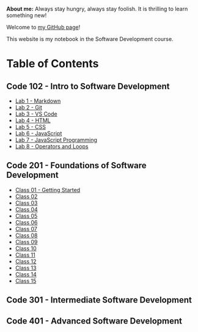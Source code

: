 **About me:** Always stay hungry, always stay foolish. It is thrilling to learn something new!

Welcome to [my GitHub page](https://github.com/phamthuhuong91)!

This website is my notebook in the Software Development course.

# Table of Contents

## Code 102 - Intro to Software Development
  - [Lab 1 - Markdown](https://phamthuhuong91.github.io/reading-notes/102/lab1)
  - [Lab 2 - Git](https://phamthuhuong91.github.io/reading-notes/102/lab2)
  - [Lab 3 - VS Code](https://phamthuhuong91.github.io/reading-notes/102/lab3)
  - [Lab 4 - HTML](https://phamthuhuong91.github.io/reading-notes/102/lab4)
  - [Lab 5 - CSS](https://phamthuhuong91.github.io/reading-notes/102/lab5)
  - [Lab 6 - JavaScript](https://phamthuhuong91.github.io/reading-notes/102/lab6)
  - [Lab 7 - JavaScript Programming](https://phamthuhuong91.github.io/reading-notes/102/lab7)
  - [Lab 8 - Operators and Loops](https://phamthuhuong91.github.io/reading-notes/102/lab8)

## Code 201 - Foundations of Software Development
  - [Class 01 - Getting Started](https://phamthuhuong91.github.io/reading-notes/201/class_01)
  - [Class 02](https://phamthuhuong91.github.io/reading-notes/201/class_02)
  - [Class 03](https://phamthuhuong91.github.io/reading-notes/201/class_03)
  - [Class 04](https://phamthuhuong91.github.io/reading-notes/201/class_04)
  - [Class 05](https://phamthuhuong91.github.io/reading-notes/201/class_05)
  - [Class 06](https://phamthuhuong91.github.io/reading-notes/201/class_06)
  - [Class 07](https://phamthuhuong91.github.io/reading-notes/201/class_07)
  - [Class 08](https://phamthuhuong91.github.io/reading-notes/201/class_08)
  - [Class 09](https://phamthuhuong91.github.io/reading-notes/201/class_09)
  - [Class 10](https://phamthuhuong91.github.io/reading-notes/201/class_10)
  - [Class 11](https://phamthuhuong91.github.io/reading-notes/201/class_11)
  - [Class 12](https://phamthuhuong91.github.io/reading-notes/201/class_12)
  - [Class 13](https://phamthuhuong91.github.io/reading-notes/201/class_13)
  - [Class 14](https://phamthuhuong91.github.io/reading-notes/201/class_14)
  - [Class 15](https://phamthuhuong91.github.io/reading-notes/201/class_15)

## Code 301 - Intermediate Software Development

## Code 401 - Advanced Software Development




